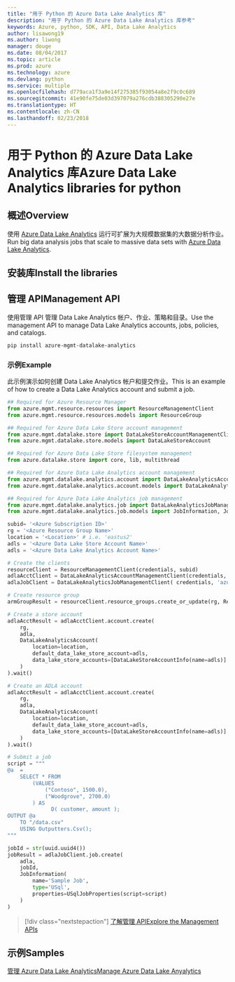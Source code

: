 ```yaml
---
title: "用于 Python 的 Azure Data Lake Analytics 库"
description: "用于 Python 的 Azure Data Lake Analytics 库参考"
keywords: Azure, python, SDK, API, Data Lake Analytics
author: lisawong19
ms.author: liwong
manager: douge
ms.date: 08/04/2017
ms.topic: article
ms.prod: azure
ms.technology: azure
ms.devlang: python
ms.service: multiple
ms.openlocfilehash: d779aca1f3a9e14f275385f93054a8e2f9c0c689
ms.sourcegitcommit: 41e90fe75de03d397079a276cdb388305290e27e
ms.translationtype: HT
ms.contentlocale: zh-CN
ms.lasthandoff: 02/23/2018
---
```

# <a name="azure-data-lake-analytics-libraries-for-python"></a><span data-ttu-id="10d6c-104">用于 Python 的 Azure Data Lake Analytics 库</span><span class="sxs-lookup"><span data-stu-id="10d6c-104">Azure Data Lake Analytics libraries for python</span></span>

## <a name="overview"></a><span data-ttu-id="10d6c-105">概述</span><span class="sxs-lookup"><span data-stu-id="10d6c-105">Overview</span></span>
<span data-ttu-id="10d6c-106">使用 [Azure Data Lake Analytics](/azure/data-lake-analytics/data-lake-analytics-overview) 运行可扩展为大规模数据集的大数据分析作业。</span><span class="sxs-lookup"><span data-stu-id="10d6c-106">Run big data analysis jobs that scale to massive data sets with [Azure Data Lake Analytics](/azure/data-lake-analytics/data-lake-analytics-overview).</span></span>

## <a name="install-the-libraries"></a><span data-ttu-id="10d6c-107">安装库</span><span class="sxs-lookup"><span data-stu-id="10d6c-107">Install the libraries</span></span>

## <a name="management-api"></a><span data-ttu-id="10d6c-108">管理 API</span><span class="sxs-lookup"><span data-stu-id="10d6c-108">Management API</span></span>
<span data-ttu-id="10d6c-109">使用管理 API 管理 Data Lake Analytics 帐户、作业、策略和目录。</span><span class="sxs-lookup"><span data-stu-id="10d6c-109">Use the management API to manage Data Lake Analytics accounts, jobs, policies, and catalogs.</span></span>

```bash
pip install azure-mgmt-datalake-analytics
```

### <a name="example"></a><span data-ttu-id="10d6c-110">示例</span><span class="sxs-lookup"><span data-stu-id="10d6c-110">Example</span></span>
<span data-ttu-id="10d6c-111">此示例演示如何创建 Data Lake Analytics 帐户和提交作业。</span><span class="sxs-lookup"><span data-stu-id="10d6c-111">This is an example of how to create a Data Lake Analytics account and submit a job.</span></span> 

```python
## Required for Azure Resource Manager
from azure.mgmt.resource.resources import ResourceManagementClient
from azure.mgmt.resource.resources.models import ResourceGroup

## Required for Azure Data Lake Store account management
from azure.mgmt.datalake.store import DataLakeStoreAccountManagementClient
from azure.mgmt.datalake.store.models import DataLakeStoreAccount

## Required for Azure Data Lake Store filesystem management
from azure.datalake.store import core, lib, multithread

## Required for Azure Data Lake Analytics account management
from azure.mgmt.datalake.analytics.account import DataLakeAnalyticsAccountManagementClient
from azure.mgmt.datalake.analytics.account.models import DataLakeAnalyticsAccount, DataLakeStoreAccountInfo

## Required for Azure Data Lake Analytics job management
from azure.mgmt.datalake.analytics.job import DataLakeAnalyticsJobManagementClient
from azure.mgmt.datalake.analytics.job.models import JobInformation, JobState, USqlJobProperties

subid= '<Azure Subscription ID>'
rg = '<Azure Resource Group Name>'
location = '<Location>' # i.e. 'eastus2'
adls = '<Azure Data Lake Store Account Name>'
adls = '<Azure Data Lake Analytics Account Name>'

# Create the clients
resourceClient = ResourceManagementClient(credentials, subid)
adlaAcctClient = DataLakeAnalyticsAccountManagementClient(credentials, subid)
adlaJobClient = DataLakeAnalyticsJobManagementClient( credentials, 'azuredatalakeanalytics.net')

# Create resource group
armGroupResult = resourceClient.resource_groups.create_or_update(rg, ResourceGroup(location=location))

# Create a store account
adlaAcctResult = adlaAcctClient.account.create(
    rg,
    adla,
    DataLakeAnalyticsAccount(
        location=location,
        default_data_lake_store_account=adls,
        data_lake_store_accounts=[DataLakeStoreAccountInfo(name=adls)]
    )
).wait()

# Create an ADLA account
adlaAcctResult = adlaAcctClient.account.create(
    rg,
    adla,
    DataLakeAnalyticsAccount(
        location=location,
        default_data_lake_store_account=adls,
        data_lake_store_accounts=[DataLakeStoreAccountInfo(name=adls)]
    )
).wait()

# Submit a job
script = """
@a  = 
    SELECT * FROM 
        (VALUES
            ("Contoso", 1500.0),
            ("Woodgrove", 2700.0)
        ) AS 
              D( customer, amount );
OUTPUT @a
    TO "/data.csv"
    USING Outputters.Csv();
"""

jobId = str(uuid.uuid4())
jobResult = adlaJobClient.job.create(
    adla,
    jobId,
    JobInformation(
        name='Sample Job',
        type='USql',
        properties=USqlJobProperties(script=script)
    )
)
```

> [!div class="nextstepaction"]
> [<span data-ttu-id="10d6c-112">了解管理 API</span><span class="sxs-lookup"><span data-stu-id="10d6c-112">Explore the Management APIs</span></span>](/python/api/overview/azure/datalakeanalytics/management)

## <a name="samples"></a><span data-ttu-id="10d6c-113">示例</span><span class="sxs-lookup"><span data-stu-id="10d6c-113">Samples</span></span>
[<span data-ttu-id="10d6c-114">管理 Azure Data Lake Analytics</span><span class="sxs-lookup"><span data-stu-id="10d6c-114">Manage Azure Data Lake Anyalytics</span></span>](https://docs.microsoft.com/azure/data-lake-analytics/data-lake-analytics-manage-use-python-sdk)